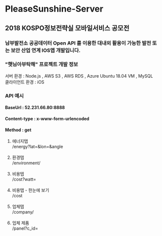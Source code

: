 # PleaseSunshine-Server
## 2018 KOSPO정보전략실 모바일서비스 공모전

### 남부발전소 공공데이터 Open API 를 이용한 대내외 활용이 가능한 발전 또는 보안 산업 연계 IOS앱 개발입니다.

### "햇님아부탁해" 프로젝트 개발 정보
서버 환경 : Node.js , AWS S3 , AWS RDS , Azure Ubuntu 18.04 VM , MySQL
클라이언트 환경 : iOS

### API 예시
#### BaseUrl : 52.231.66.80:8888
#### Content-type : x-www-form-urlencoded
#### Method : get

1. 에너지탭 </br>
/energy?lat=&lon=&angle </br></br>
2. 환경탭 </br>
/environment/ </br></br>
3. 비용탭 </br>
/cost?watt=	</br></br>
4. 비용탭 - 한눈에 보기 </br>
/cost	</br></br>
5. 업체탭</br>
/company/	</br></br>
6. 업체 제품 </br>
/panel?c_id= </br></br>

